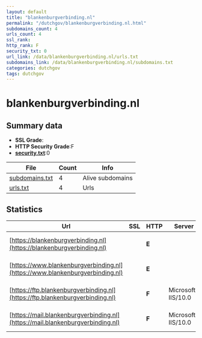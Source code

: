 ```yaml
---
layout: default
title: "blankenburgverbinding.nl"
permalink: "/dutchgov/blankenburgverbinding.nl.html"
subdomains_count: 4
urls_count: 4
ssl_rank: 
http_rank: F
security_txt: 0
url_link: /data/blankenburgverbinding.nl/urls.txt
subdomains_link: /data/blankenburgverbinding.nl/subdomains.txt
categories: dutchgov
tags: dutchgov
---
```



# blankenburgverbinding.nl
## Summary data


 - **SSL Grade**:
 - **HTTP Security Grade**:F
 - **[security.txt](https://www.digitaleoverheid.nl/nieuws/standaard-security-txt-nu-verplicht-voor-overheid/)**:0


| File       | Count | Info |
|------------|-------|------|
|[subdomains.txt](/DutchGovScope/data/blankenburgverbinding.nl/subdomains.txt)|4|Alive subdomains|
|[urls.txt](/DutchGovScope/data/blankenburgverbinding.nl/urls.txt)|4|Urls|


## Statistics


| Url | SSL | HTTP | Server | Cookie | HSTS | CORS | CTO | CSP | XFO | XXP | RP |FP| Tech |Title |
|--------|-------|-------|------|------|------|------|------|------|------|------|------|------|------|------|
|[https://blankenburgverbinding.nl](https://blankenburgverbinding.nl)| | **E**|| | | | | | | | :white_check_mark: | |HSTS Microsoft ASP.NET YouTube hCaptcha|Object moved|
|[https://www.blankenburgverbinding.nl](https://www.blankenburgverbinding.nl)| | **E**|| | | | | | | | :white_check_mark: | |HSTS Microsoft ASP.NET YouTube hCaptcha|Object moved|
|[https://ftp.blankenburgverbinding.nl](https://ftp.blankenburgverbinding.nl)| | **F**|Microsoft-IIS/10.0| | | | | | | | :white_check_mark: | |IIS:10.0 Microsoft ASP.NET:4.0.30319 Windows Server|Object moved|
|[https://mail.blankenburgverbinding.nl](https://mail.blankenburgverbinding.nl)| | **F**|Microsoft-IIS/10.0| | | | | | | | :white_check_mark: | |IIS:10.0 Microsoft ASP.NET:4.0.30319 Windows Server|Object moved|


